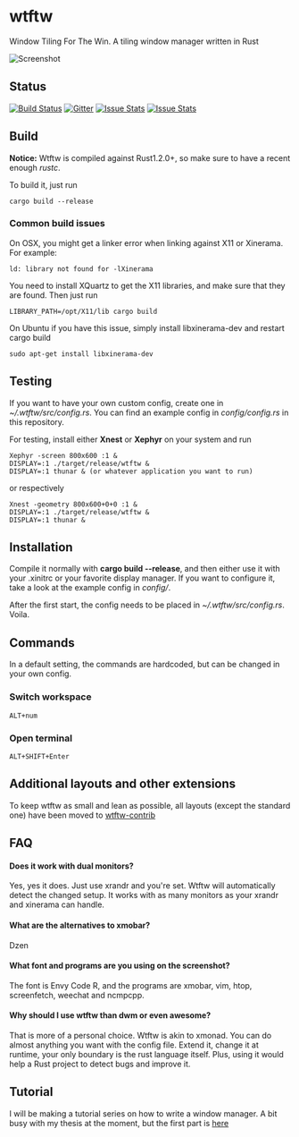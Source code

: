 wtftw
=====


Window Tiling For The Win. A tiling window manager written in Rust

![Screenshot](https://i.imgur.com/8KzbKB9.jpg)

## Status
[![Build Status](https://travis-ci.org/Kintaro/wtftw.svg?branch=master)](https://travis-ci.org/Kintaro/wtftw)
[![Gitter](https://badges.gitter.im/Join%20Chat.svg)](https://gitter.im/Kintaro/wtftw?utm_source=badge&utm_medium=badge&utm_campaign=pr-badge&utm_content=badge)
[![Issue Stats](http://www.issuestats.com/github/Kintaro/wtftw/badge/pr?style=flat)](http://www.issuestats.com/github/Kintaro/wtftw)
[![Issue Stats](http://www.issuestats.com/github/Kintaro/wtftw/badge/issue?style=flat)](http://www.issuestats.com/github/Kintaro/wtftw)

## Build

**Notice:** Wtftw is compiled against Rust1.2.0+, so make sure to have a recent enough *rustc*.

To build it, just run

```
cargo build --release
```

### Common build issues
On OSX, you might get a linker error when linking against X11 or Xinerama. For example:

```
ld: library not found for -lXinerama
```

You need to install XQuartz to get the X11 libraries, and make sure that they are found. Then just run

```
LIBRARY_PATH=/opt/X11/lib cargo build
```

On Ubuntu if you have this issue, simply install libxinerama-dev and restart cargo build

```
sudo apt-get install libxinerama-dev
```

## Testing

If you want to have your own custom config, create one in *~/.wtftw/src/config.rs*.
You can find an example config in *config/config.rs* in this repository.

For testing, install either **Xnest** or **Xephyr** on your system and run

```
Xephyr -screen 800x600 :1 &
DISPLAY=:1 ./target/release/wtftw &
DISPLAY=:1 thunar & (or whatever application you want to run)
```

or respectively

```
Xnest -geometry 800x600+0+0 :1 &
DISPLAY=:1 ./target/release/wtftw &
DISPLAY=:1 thunar &
```

## Installation

Compile it normally with **cargo build --release**, and then either use it with your .xinitrc
or your favorite display manager. If you want to configure it, take a look at the example config in
*config/*.

After the first start, the config needs to be placed in *~/.wtftw/src/config.rs*. Voila.

## Commands

In a default setting, the commands are hardcoded, but can be changed in your own config.

### Switch workspace
```
ALT+num
```

### Open terminal
```
ALT+SHIFT+Enter
```

## Additional layouts and other extensions

To keep wtftw as small and lean as possible, all layouts (except the standard one) have been moved to 
[wtftw-contrib](https://github.com/Kintaro/wtftw-contrib)


## FAQ

#### Does it work with dual monitors?

Yes, yes it does. Just use xrandr and you're set. Wtftw will automatically detect the changed setup. It works with as many monitors as your xrandr and xinerama can handle.

#### What are the alternatives to xmobar?

Dzen

#### What font and programs are you using on the screenshot?

The font is Envy Code R, and the programs are xmobar, vim, htop, screenfetch, weechat and ncmpcpp.

#### Why should I use wtftw than dwm or even awesome?

That is more of a personal choice. Wtftw is akin to xmonad. You can do almost anything you want with the config file. Extend it, change it at runtime, your only boundary is the rust language itself. Plus, using it would help a Rust project to detect bugs and improve it.

## Tutorial

I will be making a tutorial series on how to write a window manager. A bit busy with my thesis
at the moment, but the first part is [here](https://kintaro.github.io/rust/window-manager-in-rust-01/)
